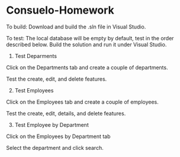 # Consuelo-Homework

To build:
Download and build the .sln file in Visual Studio.

To test:
The local database will be empty by default, test in the order described below. Build the solution and run it under Visual Studio.

1. Test Deparments 

Click on the Departments tab and create a couple of departments.
 
Test the create, edit, and delete features. 
 
2. Test Employees 

Click on the Employees tab and create a couple of employees.
 
Test the create, edit, details, and delete features. 

3. Test Employee by Department

Click on the Employees by Department tab
 
 Select the department and click search.
